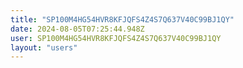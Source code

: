 ```yaml
---
title: "SP100M4HG54HVR8KFJQFS4Z4S7Q637V40C99BJ1QY"
date: 2024-08-05T07:25:44.948Z
user: SP100M4HG54HVR8KFJQFS4Z4S7Q637V40C99BJ1QY
layout: "users"
---
```

    